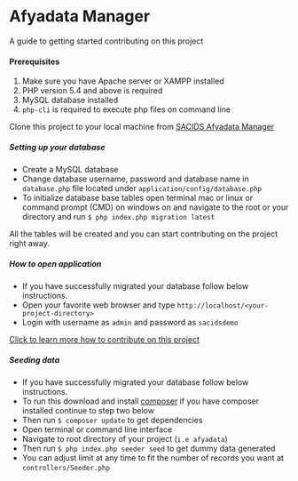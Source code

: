 # Afyadata Manager

A guide to getting started contributing on this project

#### Prerequisites
1. Make sure you have Apache server or XAMPP installed
2. PHP version 5.4 and above is required
3. MySQL database installed
4. `php-cli` is required to execute php files on command line 
 
 
Clone this project to your local machine from [SACIDS Afyadata Manager](https://github.com/sacids/afyadata)

##### Setting up your database
 - Create a MySQL database
 - Change database username, password and database name in `database.php` file located under `application/config/database.php`
 - To initialize database base tables open terminal mac or linux or command prompt (CMD) on windows on and navigate to the root or your directory and run `$ php index.php migration latest`

All the tables will be created and you can start contributing on the project right away.


##### How to open application 
* If you have successfully migrated your database follow below instructions.
* Open your favorite web browser and type `http://localhost/<your-project-directory>`
* Login with username as `admin` and password as `sacidsdemo`

[Click to learn more how to contribute on this project](https://github.com/sacids/afyadata/blob/master/contributing.md)


##### Seeding data 
* If you have successfully migrated your database follow below instructions.
*  To run this download and install [composer](https://getcomposer.org) if you have composer installed continue to step two below
* Then run `$ composer update` to get dependencies
* Open terminal or command line interface
* Navigate to root directory of your project (`i.e afyadata`)
* Then run `$ php index.php seeder seed` to get dummy data generated
* You can adjust limit at any time to fit the number of records you want at `controllers/Seeder.php`
    





